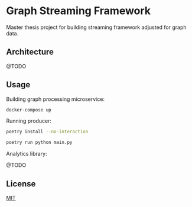 # Graph Streaming Framework
Master thesis project for building streaming framework adjusted for graph data.

## Architecture

@TODO

## Usage

Building graph processing microservice:

```bash
docker-compose up
```

Running producer:

```bash
poetry install --no-interaction

poetry run python main.py
```

Analytics library:

@TODO

## License

[MIT](https://choosealicense.com/licenses/mit/)
